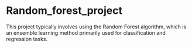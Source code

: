 # Random_forest_project
 This project typically involves using the Random Forest algorithm, which is an ensemble learning method primarily used for classification and regression tasks.
